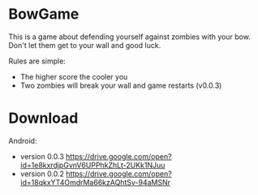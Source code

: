 # BowGame
This is a game about defending yourself against zombies with your bow. Don't let them get to your wall and good luck.

Rules are simple:
- The higher score the cooler you
- Two zombies will break your wall and game restarts (v0.0.3)

# Download

Android:
- version 0.0.3
https://drive.google.com/open?id=1e8kxrdjpGvnV6UPPhkZhLt-2UKk1NJuu
- version 0.0.2 
https://drive.google.com/open?id=18qkxYT4OmdrMa66kzAQhtSv-94aMSNr
